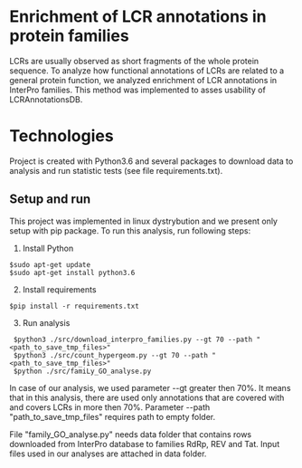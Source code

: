 # Enrichment of LCR annotations in protein families
LCRs are usually observed as short fragments of the whole protein sequence. To analyze how functional annotations of LCRs are related to a general protein function, we analyzed enrichment of LCR annotations in InterPro families.
This method was implemented to asses usability of LCRAnnotationsDB. 

# Technologies
Project is created with Python3.6 and several packages to download data to analysis and run statistic tests (see file requirements.txt).

## Setup and run
This project was implemented in linux dystrybution and we present only setup with pip package. To run this analysis, run following steps:

1. Install Python
```
$sudo apt-get update
$sudo apt-get install python3.6
```
2. Install requirements
```
$pip install -r requirements.txt
```
3. Run analysis
```
 $python3 ./src/download_interpro_families.py --gt 70 --path "<path_to_save_tmp_files>"
 $python3 ./src/count_hypergeom.py --gt 70 --path "<path_to_save_tmp_files>"
 $python ./src/famiLy_GO_analyse.py
```
In case of our analysis, we used parameter --gt greater then 70%. It means that in this analysis, there are used only annotations that are covered with and covers LCRs in more then 70%. Parameter --path "path_to_save_tmp_files" requires path to empty folder.

File "family_GO_analyse.py" needs data folder that contains rows downloaded from InterPro database to families RdRp, REV and Tat. Input files used in our analyses are attached in data folder.
